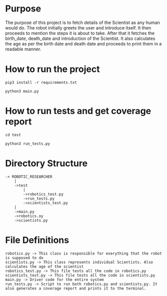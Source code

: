 # Purpose
The purpose of this project is to fetch details of the Scientist as any human would do. The robot initially greets the user and introduce itself. It then proceeds to mention the steps it is about to take. After that it fetches the birth_date, death_date and introduction of the Scientist. It also calculates the age as per the birth date and death date and proceeds to print them in a readable manner.

# How to run the project
`pip3 install -r requirements.txt`

`python3 main.py`

# How to run tests and get coverage report
`cd test`

`python3 run_tests.py `

# Directory Structure
 
    -> ROBOTIC_RESEARCHER
        |
        ->test
            |
            ->robotics_test.py
            ->run_tests.py
            ->scientists_test.py
        |
        ->main.py
        ->robotics.oy
        ->scientists.py
    

# File Definitions
    robotics.py -> This class is responsible for everything that the robot is supposed to do
    scientists.py -> This class represents individual Scientists. Also calculates the age of the scientist
    robotics_test.py -> This file tests all the code in robotics.py
    scientists_test.py -> This file tests all the code in scientists.py
    main.py -> Driver code for the entire system
    run_tests.py -> Script to run both robotics.py and scientists.py. It also generates a coverage report and prints it to the terminal.
